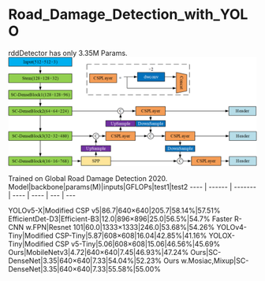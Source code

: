 # Road_Damage_Detection_with_YOLO

rddDetector has only 3.35M Params.
![structure](https://github.com/HYK-baby/Road_Damage_Detection_with_YOLO/blob/main/structure.png)

Trained on Global Road Damage Detection 2020.
Model|backbone|params(M)|inputs|GFLOPs|test1|test2
---- | ------ | ------- | ---- | ---- | --- | ---

YOLOv5-X|Modified CSP v5|86.7|640×640|205.7|58.14%|57.51%
EfficientDet-D3|Efficient-B3|12.0|896×896|25.0|56.5%|54.7%
Faster R-CNN w.FPN|Resnet 101|60.0|1333×1333|246.0|53.68%|54.26%
YOLOv4-Tiny|Modified CSP-Tiny|5.87|608×608|16.04|42.85%|41.16%
YOLOX-Tiny|Modified CSP v5-Tiny|5.06|608×608|15.06|46.56%|45.69%
Ours|MobileNetv3|4.72|640×640|7.45|46.93%|47.24%
Ours|SC-DenseNet|3.35|640×640|7.33|54.04%|52.23%
Ours w.Mosiac,Mixup|SC-DenseNet|3.35|640×640|7.33|55.58%|55.00%
